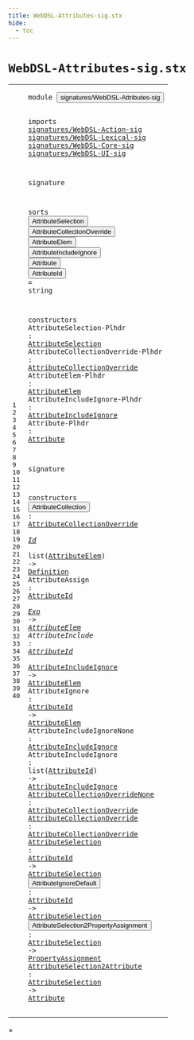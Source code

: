 ```yaml
---
title: WebDSL-Attributes-sig.stx
hide:
  - toc
---
```


# `WebDSL-Attributes-sig.stx`



[pdmosses/webdsl-statix/webdslstatix/src-gen/statix/signatures/WebDSL-Attributes-sig.stx]: https://github.com/pdmosses/webdsl-statix/blob/master/webdslstatix/src-gen/statix/signatures/WebDSL-Attributes-sig.stx "The source file on GitHub"

<div class="stx"><table class="highlighttable"><tbody><tr><td class="linenos"><div class="linenodiv"><pre><span></span>1
2
3
4
5
6
7
8
9
10
11
12
13
14
15
16
17
18
19
20
21
22
23
24
25
26
27
28
29
30
31
32
33
34
35
36
37
38
39
40
</pre></div></td>
<td class="code"><pre><code><span class="keyword">module</span> <button class="modal-open" id="signatures/WebDSL-Attributes-sig_1_8" title="a definition with multiple references" data-urls="../WebDSL-Expand-sig.stx/#signatures/WebDSL-Attributes-sig line 9_3; ../WebDSL-JavaScript-sig.stx/#signatures/WebDSL-Attributes-sig line 5_3; ../webdsl-statix-sig.stx/#signatures/WebDSL-Attributes-sig line 7_3; ../WebDSL-UI-sig.stx/#signatures/WebDSL-Attributes-sig line 5_3; ../WebDSL-XML-sig.stx/#signatures/WebDSL-Attributes-sig line 6_3"><span class="token sort_Id">signatures/WebDSL-Attributes-sig</span></button>

<span class="keyword">imports</span>
  <a href="../WebDSL-Action-sig.stx/#signatures/WebDSL-Action-sig_1_8" id="signatures/WebDSL-Action-sig_4_3" title="a reference to a single-file definition"><span class="token sort_Id">signatures/WebDSL-Action-sig</span></a>
  <a href="../WebDSL-Lexical-sig.stx/#signatures/WebDSL-Lexical-sig_1_8" id="signatures/WebDSL-Lexical-sig_5_3" title="a reference to a single-file definition"><span class="token sort_Id">signatures/WebDSL-Lexical-sig</span></a>
  <a href="../WebDSL-Core-sig.stx/#signatures/WebDSL-Core-sig_1_8" id="signatures/WebDSL-Core-sig_6_3" title="a reference to a single-file definition"><span class="token sort_Id">signatures/WebDSL-Core-sig</span></a>
  <a href="../WebDSL-UI-sig.stx/#signatures/WebDSL-UI-sig_1_8" id="signatures/WebDSL-UI-sig_7_3" title="a reference to a single-file definition"><span class="token sort_Id">signatures/WebDSL-UI-sig</span></a>

<span class="keyword">signature</span>

  <span class="keyword">sorts</span>
    <span class="cons_SortDecl"><button class="modal-open" id="AttributeSelection_12_5" title="a definition with multiple references" data-urls="#AttributeSelection line 20_32, 37_41, 38_45, 39_45, 40_36"><span class="token sort_Id">AttributeSelection</span></button></span>
    <span class="cons_SortDecl"><button class="modal-open" id="AttributeCollectionOverride_13_5" title="a definition with multiple references" data-urls="#AttributeCollectionOverride line 21_41, 29_27, 35_39, 36_35"><span class="token sort_Id">AttributeCollectionOverride</span></button></span>
    <span class="cons_SortDecl"><button class="modal-open" id="AttributeElem_14_5" title="a definition with multiple references" data-urls="#AttributeElem line 22_27, 29_67, 30_44, 31_64, 32_38"><span class="token sort_Id">AttributeElem</span></button></span>
    <span class="cons_SortDecl"><button class="modal-open" id="AttributeIncludeIgnore_15_5" title="a definition with multiple references" data-urls="#AttributeIncludeIgnore line 23_36, 31_38, 33_34, 34_51"><span class="token sort_Id">AttributeIncludeIgnore</span></button></span>
    <span class="cons_SortDecl"><button class="modal-open" id="Attribute_16_5" title="a definition with multiple references" data-urls="#Attribute line 24_23, 40_58; ../WebDSL-Expand-sig.stx/#Attribute line 46_65, 46_78; ../WebDSL-JavaScript-sig.stx/#Attribute line 24_22, 25_25; ../WebDSL-UI-sig.stx/#Attribute line 253_25, 254_30; ../WebDSL-XML-sig.stx/#Attribute line 28_41, 29_36, 30_55, 32_34, 32_48, 33_38, 33_56, 33_70, 34_35, 35_52; ../../../../trans/static-semantics/ui/attributes.stx/#Attribute line 30_25"><span class="token sort_Id">Attribute</span></button></span>
    <span class="cons_SortAlias"><button class="modal-open" id="AttributeId_17_5" title="a definition with multiple references" data-urls="#AttributeId line 30_23, 31_24, 32_23, 34_35, 37_26, 38_30"><span class="token sort_Id">AttributeId</span></button> <span class="operator">=</span> <span class="cons_StringSort"><span class="keyword">string</span></span></span>

  <span class="keyword">constructors</span>
    <span class="cons_OpDecl"><span id="AttributeSelection-Plhdr_20_5" title="a definition with no references"><span class="token sort_Id">AttributeSelection-Plhdr</span></span> <span class="operator">:</span> <span class="cons_SimpleSort"><a href="#AttributeSelection_12_5" id="AttributeSelection_20_32" title="a reference to a single-file definition"><span class="token sort_Id">AttributeSelection</span></a></span></span>
    <span class="cons_OpDecl"><span id="AttributeCollectionOverride-Plhdr_21_5" title="a definition with no references"><span class="token sort_Id">AttributeCollectionOverride-Plhdr</span></span> <span class="operator">:</span> <span class="cons_SimpleSort"><a href="#AttributeCollectionOverride_13_5" id="AttributeCollectionOverride_21_41" title="a reference to a single-file definition"><span class="token sort_Id">AttributeCollectionOverride</span></a></span></span>
    <span class="cons_OpDecl"><span id="AttributeElem-Plhdr_22_5" title="a definition with no references"><span class="token sort_Id">AttributeElem-Plhdr</span></span> <span class="operator">:</span> <span class="cons_SimpleSort"><a href="#AttributeElem_14_5" id="AttributeElem_22_27" title="a reference to a single-file definition"><span class="token sort_Id">AttributeElem</span></a></span></span>
    <span class="cons_OpDecl"><span id="AttributeIncludeIgnore-Plhdr_23_5" title="a definition with no references"><span class="token sort_Id">AttributeIncludeIgnore-Plhdr</span></span> <span class="operator">:</span> <span class="cons_SimpleSort"><a href="#AttributeIncludeIgnore_15_5" id="AttributeIncludeIgnore_23_36" title="a reference to a single-file definition"><span class="token sort_Id">AttributeIncludeIgnore</span></a></span></span>
    <span class="cons_OpDecl"><span id="Attribute-Plhdr_24_5" title="a definition with no references"><span class="token sort_Id">Attribute-Plhdr</span></span> <span class="operator">:</span> <span class="cons_SimpleSort"><a href="#Attribute_16_5" id="Attribute_24_23" title="a reference to a single-file definition"><span class="token sort_Id">Attribute</span></a></span></span>

<span class="keyword">signature</span>

  <span class="keyword">constructors</span>
    <span class="cons_OpDecl"><button class="modal-open" id="AttributeCollection_29_5" title="a definition with multiple references" data-urls="../../../../trans/static-semantics/ui/attributes.stx/#AttributeCollection line 71_12, 74_12"><span class="token sort_Id">AttributeCollection</span></button> <span class="operator">:</span> <span class="cons_SimpleSort"><a href="#AttributeCollectionOverride_13_5" id="AttributeCollectionOverride_29_27" title="a reference to a single-file definition"><span class="token sort_Id">AttributeCollectionOverride</span></a></span> <span class="operator">*</span> <span class="cons_SimpleSort"><a href="../WebDSL-Lexical-sig.stx/#Id_14_5" id="Id_29_57" title="a reference to a single-file definition"><span class="token sort_Id">Id</span></a></span> <span class="operator">*</span> <span class="keyword">list</span><span class="operator">(</span><span class="cons_SimpleSort"><a href="#AttributeElem_14_5" id="AttributeElem_29_67" title="a reference to a single-file definition"><span class="token sort_Id">AttributeElem</span></a></span><span class="operator">)</span> <span class="operator">-&gt;</span> <span class="cons_SimpleSort"><a href="../WebDSL-Core-sig.stx/#Definition_20_5" id="Definition_29_85" title="a reference to a single-file definition"><span class="token sort_Id">Definition</span></a></span></span>
    <span class="cons_OpDecl"><span id="AttributeAssign_30_5" title="a definition with no references"><span class="token sort_Id">AttributeAssign</span></span> <span class="operator">:</span> <span class="cons_SimpleSort"><a href="#AttributeId_17_5" id="AttributeId_30_23" title="a reference to a single-file definition"><span class="token sort_Id">AttributeId</span></a></span> <span class="operator">*</span> <span class="cons_SimpleSort"><a href="../WebDSL-Action-sig.stx/#Exp_25_5" id="Exp_30_37" title="a reference to a single-file definition"><span class="token sort_Id">Exp</span></a></span> <span class="operator">-&gt;</span> <span class="cons_SimpleSort"><a href="#AttributeElem_14_5" id="AttributeElem_30_44" title="a reference to a single-file definition"><span class="token sort_Id">AttributeElem</span></a></span></span>
    <span class="cons_OpDecl"><span id="AttributeInclude_31_5" title="a definition with no references"><span class="token sort_Id">AttributeInclude</span></span> <span class="operator">:</span> <span class="cons_SimpleSort"><a href="#AttributeId_17_5" id="AttributeId_31_24" title="a reference to a single-file definition"><span class="token sort_Id">AttributeId</span></a></span> <span class="operator">*</span> <span class="cons_SimpleSort"><a href="#AttributeIncludeIgnore_15_5" id="AttributeIncludeIgnore_31_38" title="a reference to a single-file definition"><span class="token sort_Id">AttributeIncludeIgnore</span></a></span> <span class="operator">-&gt;</span> <span class="cons_SimpleSort"><a href="#AttributeElem_14_5" id="AttributeElem_31_64" title="a reference to a single-file definition"><span class="token sort_Id">AttributeElem</span></a></span></span>
    <span class="cons_OpDecl"><span id="AttributeIgnore_32_5" title="a definition with no references"><span class="token sort_Id">AttributeIgnore</span></span> <span class="operator">:</span> <span class="cons_SimpleSort"><a href="#AttributeId_17_5" id="AttributeId_32_23" title="a reference to a single-file definition"><span class="token sort_Id">AttributeId</span></a></span> <span class="operator">-&gt;</span> <span class="cons_SimpleSort"><a href="#AttributeElem_14_5" id="AttributeElem_32_38" title="a reference to a single-file definition"><span class="token sort_Id">AttributeElem</span></a></span></span>
    <span class="cons_OpDecl"><span id="AttributeIncludeIgnoreNone_33_5" title="a definition with no references"><span class="token sort_Id">AttributeIncludeIgnoreNone</span></span> <span class="operator">:</span> <span class="cons_SimpleSort"><a href="#AttributeIncludeIgnore_15_5" id="AttributeIncludeIgnore_33_34" title="a reference to a single-file definition"><span class="token sort_Id">AttributeIncludeIgnore</span></a></span></span>
    <span class="cons_OpDecl"><span id="AttributeIncludeIgnore_34_5" title="a definition with no references"><span class="token sort_Id">AttributeIncludeIgnore</span></span> <span class="operator">:</span> <span class="keyword">list</span><span class="operator">(</span><span class="cons_SimpleSort"><a href="#AttributeId_17_5" id="AttributeId_34_35" title="a reference to a single-file definition"><span class="token sort_Id">AttributeId</span></a></span><span class="operator">)</span> <span class="operator">-&gt;</span> <span class="cons_SimpleSort"><a href="#AttributeIncludeIgnore_15_5" id="AttributeIncludeIgnore_34_51" title="a reference to a single-file definition"><span class="token sort_Id">AttributeIncludeIgnore</span></a></span></span>
    <span class="cons_OpDecl"><a href="../../../../trans/static-semantics/ui/attributes.stx/#AttributeCollectionOverrideNone_71_32" id="AttributeCollectionOverrideNone_35_5" title="a definition with a single reference"><span class="token sort_Id">AttributeCollectionOverrideNone</span></a> <span class="operator">:</span> <span class="cons_SimpleSort"><a href="#AttributeCollectionOverride_13_5" id="AttributeCollectionOverride_35_39" title="a reference to a single-file definition"><span class="token sort_Id">AttributeCollectionOverride</span></a></span></span>
    <span class="cons_OpDecl"><a href="../../../../trans/static-semantics/ui/attributes.stx/#AttributeCollectionOverride_74_32" id="AttributeCollectionOverride_36_5" title="a definition with a single reference"><span class="token sort_Id">AttributeCollectionOverride</span></a> <span class="operator">:</span> <span class="cons_SimpleSort"><a href="#AttributeCollectionOverride_13_5" id="AttributeCollectionOverride_36_35" title="a reference to a single-file definition"><span class="token sort_Id">AttributeCollectionOverride</span></a></span></span>
    <span class="cons_OpDecl"><a href="../../../../trans/static-semantics/ui/template-calls.stx/#AttributeSelection_122_69" id="AttributeSelection_37_5" title="a definition with a single reference"><span class="token sort_Id">AttributeSelection</span></a> <span class="operator">:</span> <span class="cons_SimpleSort"><a href="#AttributeId_17_5" id="AttributeId_37_26" title="a reference to a single-file definition"><span class="token sort_Id">AttributeId</span></a></span> <span class="operator">-&gt;</span> <span class="cons_SimpleSort"><a href="#AttributeSelection_12_5" id="AttributeSelection_37_41" title="a reference to a single-file definition"><span class="token sort_Id">AttributeSelection</span></a></span></span>
    <span class="cons_OpDecl"><button class="modal-open" id="AttributeIgnoreDefault_38_5" title="a definition with multiple references" data-urls="../../../../trans/static-semantics/ui/template-calls.stx/#AttributeIgnoreDefault line 114_69, 115_69, 116_69"><span class="token sort_Id">AttributeIgnoreDefault</span></button> <span class="operator">:</span> <span class="cons_SimpleSort"><a href="#AttributeId_17_5" id="AttributeId_38_30" title="a reference to a single-file definition"><span class="token sort_Id">AttributeId</span></a></span> <span class="operator">-&gt;</span> <span class="cons_SimpleSort"><a href="#AttributeSelection_12_5" id="AttributeSelection_38_45" title="a reference to a single-file definition"><span class="token sort_Id">AttributeSelection</span></a></span></span>
    <span class="cons_OpDecl"><button class="modal-open" id="AttributeSelection2PropertyAssignment_39_5" title="a definition with multiple references" data-urls="../../../../trans/static-semantics/ui/template-calls.stx/#AttributeSelection2PropertyAssignment line 114_31, 115_31, 116_31, 122_31"><span class="token sort_Id">AttributeSelection2PropertyAssignment</span></button> <span class="operator">:</span> <span class="cons_SimpleSort"><a href="#AttributeSelection_12_5" id="AttributeSelection_39_45" title="a reference to a single-file definition"><span class="token sort_Id">AttributeSelection</span></a></span> <span class="operator">-&gt;</span> <span class="cons_SimpleSort"><a href="../WebDSL-UI-sig.stx/#PropertyAssignment_19_5" id="PropertyAssignment_39_67" title="a reference to a single-file definition"><span class="token sort_Id">PropertyAssignment</span></a></span></span>
    <span class="cons_OpDecl"><a href="../../../../trans/static-semantics/ui/attributes.stx/#AttributeSelection2Attribute_31_20" id="AttributeSelection2Attribute_40_5" title="a definition with a single reference"><span class="token sort_Id">AttributeSelection2Attribute</span></a> <span class="operator">:</span> <span class="cons_SimpleSort"><a href="#AttributeSelection_12_5" id="AttributeSelection_40_36" title="a reference to a single-file definition"><span class="token sort_Id">AttributeSelection</span></a></span> <span class="operator">-&gt;</span> <span class="cons_SimpleSort"><a href="#Attribute_16_5" id="Attribute_40_58" title="a reference to a single-file definition"><span class="token sort_Id">Attribute</span></a></span></span>
</code></pre></td></tr></tbody></table></div>

<div id="modal">
  <div id="modal-content">
    <span id="modal-close">&times;</span>
    <h2 id="modal-h2"></h2>
    <p  id="modal-p"></p>
    <ul id="modal-ul"></ul>
  </div>
</div>

